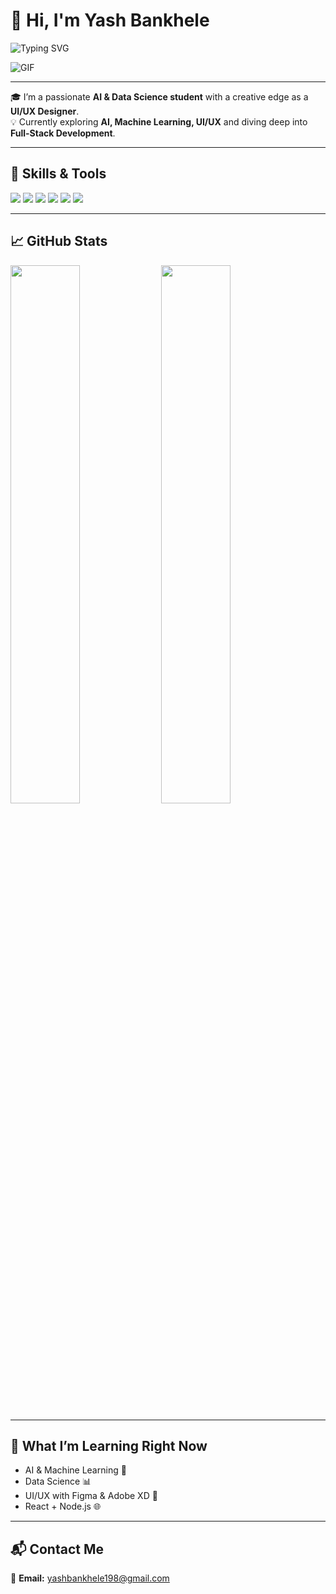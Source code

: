# 👋 Hi, I'm Yash Bankhele

![Typing SVG](https://readme-typing-svg.demolab.com?font=Fira+Code&weight=600&size=24&pause=1000&color=00F7FF&center=true&vCenter=true&width=500&lines=🎓+AI+%26+Data+Science+Student;🎨+UI%2FUX+Design+Enthusiast;💻+Future+Full-Stack+Developer;🚀+Learning+Something+New+Every+Day)


![GIF](https://media.giphy.com/media/f3iwJFOVOwuy7K6FFw/giphy.gif)

---

🎓 I’m a passionate **AI & Data Science student** with a creative edge as a **UI/UX Designer**.  
💡 Currently exploring **AI, Machine Learning, UI/UX** and diving deep into **Full-Stack Development**.

---

## 🚀 Skills & Tools

<p>
  <img src="https://img.shields.io/badge/Python-3776AB?style=for-the-badge&logo=python&logoColor=white"/>
  <img src="https://img.shields.io/badge/HTML-E34F26?style=for-the-badge&logo=html5&logoColor=white"/>
  <img src="https://img.shields.io/badge/CSS-1572B6?style=for-the-badge&logo=css3&logoColor=white"/>
  <img src="https://img.shields.io/badge/JavaScript-F7DF1E?style=for-the-badge&logo=javascript&logoColor=black"/>
  <img src="https://img.shields.io/badge/Figma-F24E1E?style=for-the-badge&logo=figma&logoColor=white"/>
  <img src="https://img.shields.io/badge/GitHub-100000?style=for-the-badge&logo=github&logoColor=white"/>
</p>

---

## 📈 GitHub Stats

<p align="left">
  <img src="https://github-readme-stats.vercel.app/api?username=YashBankhele&show_icons=true&theme=tokyonight" width="47%" />
  <img src="https://github-readme-streak-stats.herokuapp.com/?user=YashBankhele&theme=tokyonight" width="47%" />
</p>

---

## 🧠 What I’m Learning Right Now

- AI & Machine Learning 🤖  
- Data Science 📊  
- UI/UX with Figma & Adobe XD 🎨  
- React + Node.js 🌐  

---

## 📬 Contact Me

📩 **Email:** [yashbankhele198@gmail.com](mailto:yashbankhele198@gmail.com)

